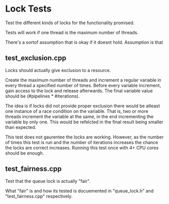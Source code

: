 # Lock Tests

Test the different kinds of locks for the functionality promised.

Tests will work if one thread is the maximum number of threads.

There's a sortof assumption that is okay if it doesnt hold. Assumption is that

## test_exclusion.cpp

Locks should actually give exclusion to a resource.

Create the maximum number of threads and increment a regular variable in every thread a specified number of times. Before every variable increment, gain access to the lock and release afterwards. The final variable value should be (#pipelines * #iterations).

The idea is if locks did not provide proper exclusion there would be atleast one instance of a race condition on the variable. That is, two or more threads increment the variable at the same, in the end incrementing the variable by only one. This would be refelcted in the final result being smaller than expected.

This test does not gaurentee the locks are working. However, as the number of times this test is run and the number of iterations increases the chance the locks are correct increases. Running this test once with 4+ CPU cores should be enough.

## test_fairness.cpp

Test that the queue lock is actually "fair".

What "fair" is and how its tested is docuemented in "queue_lock.h" and "test_fairness.cpp" respectively.

